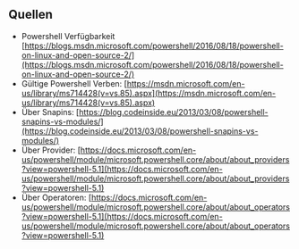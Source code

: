 ## Quellen

* Powershell Verfügbarkeit [https://blogs.msdn.microsoft.com/powershell/2016/08/18/powershell-on-linux-and-open-source-2/](https://blogs.msdn.microsoft.com/powershell/2016/08/18/powershell-on-linux-and-open-source-2/)
* Gültige Powershell Verben: [https://msdn.microsoft.com/en-us/library/ms714428(v=vs.85).aspx](https://msdn.microsoft.com/en-us/library/ms714428(v=vs.85).aspx)
* Über Snapins: [https://blog.codeinside.eu/2013/03/08/powershell-snapins-vs-modules/](https://blog.codeinside.eu/2013/03/08/powershell-snapins-vs-modules/)
* Über Provider: [https://docs.microsoft.com/en-us/powershell/module/microsoft.powershell.core/about/about_providers?view=powershell-5.1](https://docs.microsoft.com/en-us/powershell/module/microsoft.powershell.core/about/about_providers?view=powershell-5.1)
* Über Operatoren: [https://docs.microsoft.com/en-us/powershell/module/microsoft.powershell.core/about/about_operators?view=powershell-5.1](https://docs.microsoft.com/en-us/powershell/module/microsoft.powershell.core/about/about_operators?view=powershell-5.1)

